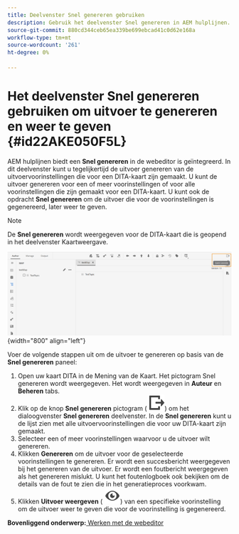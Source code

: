 ```yaml
---
title: Deelvenster Snel genereren gebruiken
description: Gebruik het deelvenster Snel genereren in AEM hulplijnen. Leer hoe u uitvoer kunt genereren en weergeven via het deelvenster Snel genereren.
source-git-commit: 880cd344ceb65ea339be699ebcad41c0d62e168a
workflow-type: tm+mt
source-wordcount: '261'
ht-degree: 0%

---
```


# Het deelvenster Snel genereren gebruiken om uitvoer te genereren en weer te geven {#id22AKE050F5L}

AEM hulplijnen biedt een **Snel genereren** in de webeditor is geïntegreerd. In dit deelvenster kunt u tegelijkertijd de uitvoer genereren van de uitvoervoorinstellingen die voor een DITA-kaart zijn gemaakt. U kunt de uitvoer genereren voor een of meer voorinstellingen of voor alle voorinstellingen die zijn gemaakt voor een DITA-kaart. U kunt ook de opdracht **Snel genereren** om de uitvoer die voor de voorinstellingen is gegenereerd, later weer te geven.

>[!NOTE]
>
> De **Snel genereren** wordt weergegeven voor de DITA-kaart die is geopend in het deelvenster Kaartweergave.

![](images/quick-generate-map-view.png){width="800" align="left"}

Voer de volgende stappen uit om de uitvoer te genereren op basis van de **Snel genereren** paneel:

1. Open uw kaart DITA in de Mening van de Kaart. Het pictogram Snel genereren wordt weergegeven. Het wordt weergegeven in **Auteur** en **Beheren** tabs.
1. Klik op de knop **Snel genereren** pictogram \( ![](images/quick-generate-icon.svg)\) om het dialoogvenster **Snel genereren** deelvenster. In de **Snel genereren** kunt u de lijst zien met alle uitvoervoorinstellingen die voor uw DITA-kaart zijn gemaakt.
1. Selecteer een of meer voorinstellingen waarvoor u de uitvoer wilt genereren.
1. Klikken **Genereren** om de uitvoer voor de geselecteerde voorinstellingen te genereren. Er wordt een succesbericht weergegeven bij het genereren van de uitvoer. Er wordt een foutbericht weergegeven als het genereren mislukt. U kunt het foutenlogboek ook bekijken om de details van de fout te zien die in het generatieproces voorkwam.
1. Klikken **Uitvoer weergeven** \( ![](images/view-output-icon.svg)\) van een specifieke voorinstelling om de uitvoer weer te geven die voor de voorinstelling is gegenereerd.

**Bovenliggend onderwerp:**[ Werken met de webeditor](web-editor.md)
